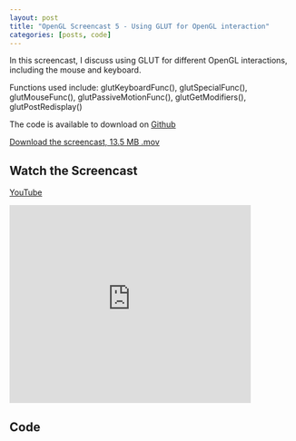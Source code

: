 ```yaml
---
layout: post
title: "OpenGL Screencast 5 - Using GLUT for OpenGL interaction"
categories: [posts, code]
---
```

In this screencast, I discuss using GLUT for different OpenGL interactions, including the mouse and keyboard.

Functions used include:
glutKeyboardFunc(), glutSpecialFunc(), glutMouseFunc(), glutPassiveMotionFunc(), glutGetModifiers(), glutPostRedisplay()

The code is available to download on [Github](https://github.com/davidwparker/opengl-screencasts-1)

[Download the screencast, 13.5 MB .mov](https://dl.dropboxusercontent.com/s/3g8qgorfykujqs0/episode-005.mov?dl=1)

## Watch the Screencast

[YouTube](http://www.youtube.com/watch?v=NNgRm-EqAmM)

<iframe width="425" height="349" src="http://www.youtube.com/embed/NNgRm-EqAmM?hl=en&fs=1" frameborder="0" allowfullscreen></iframe>

## Code

<script src="https://gist.github.com/1150282.js"></script>
